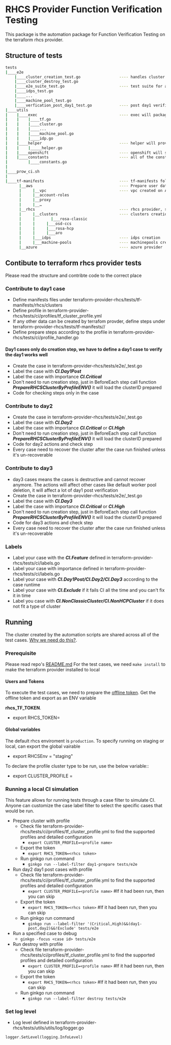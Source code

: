 # RHCS Provider Function Verification Testing
This package is the automation package for Function Verification Testing on the terraform rhcs provider. 

## Structure of tests
```sh
tests
|____e2e      
    |____cluster_creation_test.go                 ---- handles cluster creation by profile
    |____cluster_destroy_test.go
    |____e2e_suite_test.go                        ---- test suite for all the e2e tests
    |____idps_test.go
    |____...
    |____machine_pool_test.go
    |____verfication_post_day1_test.go            ---- post day1 verification tests
|____utils
|    |____exec                                    ---- exec will package the tf commands like init state apply destroy
|    |    |____tf.go
|    |    |____cluster.go
|    |    |____...
|    |    |____machine_pool.go
|    |    |____idp.go
|    |____helper                                  ---- helper will provide support functions during testing
|    |    |_____helper.go
|    |____openshift                               ---- openshift will support e2e check in cluster
|    |____constants                               ---- all of the constants will be defined in constants
|         |____constants.go
|       
|____prow_ci.sh
|
|____tf-manifests                                 ---- tf-manifests folder will contain all of the tf configuration files, separated by provider
      |__aws                                      ---- Prepare user data prepared on AWS for cluster creation 
      |     |__vpc                                ---- vpc created on AWS for cluster creation
      |     |__account-roles
      |     |__proxy
      |     |__…
      |__rhcs                                     ---- rhcs provider, separated by resources
      |     |__clusters                           ---- clusters creation separated by resource key
      |     |   	|___rosa-classic
      |     |     |___osd-ccs
      |     |     |___rosa-hcp
      |     |     |___aro
      |     |___idps                              ---- idps creation
      |     |___machine-pools                     ---- machinepools creation
      |__azure                                    ---- azure provider
```

## Contibute to terraform rhcs provider tests
Please read the structure and contribte code to the correct place
### Contribute to day1 case
* Define manifests files under terraform-provider-rhcs/tests/tf-manifests/rhcs/clusters
* Define profile in terraform-provider-rhcs/tests/ci/profiles/tf_cluster_profile.yml
* If any other data can be created by terrafom provder, define steps under terraform-provider-rhcs/tests/tf-manifests/<provider>/<resource name>
* Define prepare steps according to the profile in terraform-provider-rhcs/tests/ci/profile_handler.go
#### Day1 cases only do creation step, we have to define a day1 case to verify the day1 works well
* Create the case in terraform-provider-rhcs/tests/e2e/<feature name>_test.go
* Label the case with ***CI.Day1Post***
* Label the case with importance ***CI.Critical***
* Don't need to run creation step, just in BeforeEach step call function  ***PrepareRHCSClusterByProfileENV()*** it will load the clusterID prepared
* Code for checking steps  only in the case
### Contribute to day2
* Create the case in terraform-provider-rhcs/tests/e2e/<feature name>_test.go
* Label the case with ***CI.Day2***
* Label the case with importance ***CI.Critical*** or ***CI.High***
* Don't need to run creation step, just in BeforeEach step call function  ***PrepareRHCSClusterByProfileENV()*** it will load the clusterID prepared
* Code for day2 actions and check step
* Every case need to recover the cluster after the case run finished unless it's un-recoverable
### Contribute to day3
* day3 cases means the cases is destructive and cannot recover anymore. The actions will affect other cases like default worker pool deletion, it will affect a lot of day1 post verification
* Create the case in terraform-provider-rhcs/tests/e2e/<feature name>_test.go
* Label the case with ***CI.Day3***
* Label the case with importance ***CI.Critical*** or ***CI.High***
* Don't need to run creation step, just in BeforeEach step call function  ***PrepareRHCSClusterByProfileENV()*** it will load the clusterID prepared
* Code for day3 actions and check step
* Every case need to recover the cluster after the case run finished unless it's un-recoverable
### Labels
* Label your case with the ***CI.Feature<feature name>*** defined in terraform-provider-rhcs/tests/ci/labels.go
* Label your case with importance defined in terraform-provider-rhcs/tests/ci/labels.go
* Label your case with ***CI.Day1Post/CI.Day2/CI.Day3*** according to the case runtime
* Label your case with ***CI.Exclude*** if it fails CI all  the time and you can't fix it in time
* Label you case with ***CI.NonClassicCluster/CI.NonHCPCluster*** if it does not fit a type of cluster

## Running
The cluster created by the automation scripts are shared across all of the test cases. [Why we need do this?](./docs/challenge.md).

### Prerequisite
Please read repo's [README.md](../README.md)
For the test cases, we need `make install` to make the terraform provider installed to local
#### Users and Tokens
To execute the test cases, we need to prepare the [offline token](https://console.redhat.com/openshift/token/show). Get the offline token and export as an ENV variable 

**rhcs_TF_TOKEN**.
* export RHCS_TOKEN=<offline token>

#### Global variables
The default rhcs enviroment is `production`. To specify running on staging or local, can export the global vairable 
* export RHCSEnv = "staging"

To declare the profile cluster type to be run, use the below variable::
* export CLUSTER_PROFILE = <rosa-tf-profile>

### Running a local CI simulation
This feature allows for running tests through a case filter to simulate CI. Anyone can customize the case label filter to select the specific cases that would be run. 
* Prepare cluster with profile
  * Check file terraform-provider-rhcs/tests/ci/profiles/tf_cluster_profile.yml to find the supported profiles and detailed configuration
    * `export CLUSTER_PROFILE=<profile name>`
  * Export the token
    * `export RHCS_TOKEN=<rhcs token>`
  * Run ginkgo run command
    * `ginkgo run --label-filter day1-prepare tests/e2e`
* Run day2 day1 post cases with profile
  * Check file terraform-provider-rhcs/tests/ci/profiles/tf_cluster_profile.yml to find the supported profiles and detailed configuration
    * `export CLUSTER_PROFILE=<profile name>` #If it had been run, then you can skip
  * Export the token
    * `export RHCS_TOKEN=<rhcs token>` #If it had been run, then you can skip
  * Run ginkgo run command
    * `ginkgo run --label-filter '(Critical,High)&&(day1-post,day2)&&!Exclude' tests/e2e`
* Run a specified case to debug
  * `ginkgo -focus <case id> tests/e2e`
* Run destroy with profile
  * Check file terraform-provider-rhcs/tests/ci/profiles/tf_cluster_profile.yml to find the supported profiles and detailed configuration
    * `export CLUSTER_PROFILE=<profile name>` #If it had been run, then you can skip
  * Export the token
    * `export RHCS_TOKEN=<rhcs token>` #If it had been run, then you can skip
  * Run ginkgo run command
    * `ginkgo run --label-filter destroy tests/e2e`

### Set log level
* Log level defined in terraform-provider-rhcs/tests/utils/utils/log/logger.go
```
logger.SetLevel(logging.InfoLevel)
```